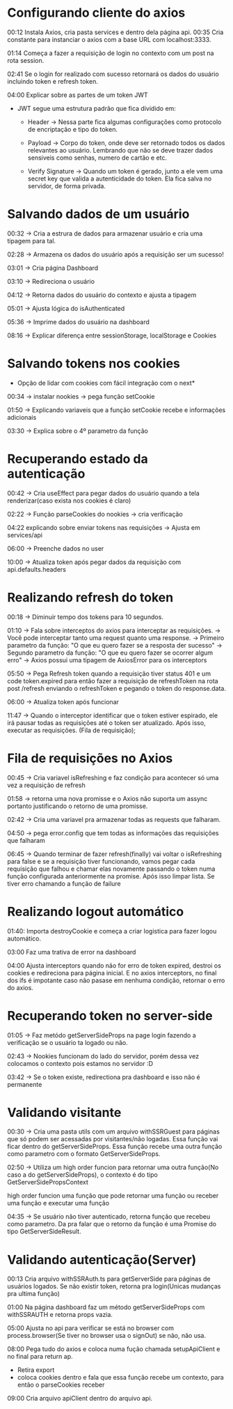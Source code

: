 # Configurando cliente do axios

00:12 Instala Axios, cria pasta services e dentro dela página api.
00:35 Cria constante para instanciar o axios com a base URL com localhost:3333.

01:14 Começa a fazer a requisição de login no contexto com um post na rota session.

02:41 Se o login for realizado com sucesso retornará os dados do usuário incluindo token e refresh token.

04:00 Explicar sobre as partes de um token JWT

- JWT segue uma estrutura padrão que fica dividido em:

  - Header -> Nessa parte fica algumas configurações como protocolo de encriptação e tipo do token.

  - Payload -> Corpo do token, onde deve ser retornado todos os dados relevantes ao usuário. Lembrando que não se deve trazer dados sensiveis como senhas, numero de cartão e etc.

  - Verify Signature -> Quando um token é gerado, junto a ele vem uma secret key que valida a autenticidade do token. Ela fica salva no servidor, de forma privada.

# Salvando dados de um usuário

00:32 -> Cria a estrura de dados para armazenar usuário e cria uma tipagem para tal.

02:28 -> Armazena os dados do usuário após a requisição ser um sucesso!

03:01 -> Cria página Dashboard

03:10 -> Redireciona o usuário

04:12 -> Retorna dados do usuário do contexto e ajusta a tipagem

05:01 -> Ajusta lógica do isAuthenticated

05:36 -> Imprime dados do usuário na dashboard

08:16 -> Explicar diferença entre sessionStorage, localStorage e Cookies

# Salvando tokens nos cookies

- Opção de lidar com cookies com fácil integração com o next\*

00:34 -> instalar nookies -> pega função setCookie

01:50 -> Explicando variaveis que a função setCookie recebe e informações adicionais

03:30 -> Explica sobre o 4º parametro da função

# Recuperando estado da autenticação

00:42 -> Cria useEffect para pegar dados do usuário quando a tela renderizar(caso exista nos cookies é claro)

02:22 -> Função parseCookies do nookies -> cria verificação

04:22 explicando sobre enviar tokens nas requisições -> Ajusta em services/api

06:00 -> Preenche dados no user

10:00 -> Atualiza token após pegar dados da requisição com api.defaults.headers

# Realizando refresh do token

00:18 -> Diminuir tempo dos tokens para 10 segundos.

01:10 -> Fala sobre interceptos do axios para interceptar as requisições.
-> Você pode interceptar tanto uma request quanto uma response.
-> Primeiro parametro da função: "O que eu quero fazer se a resposta der sucesso"
-> Segundo parametro da função: "O que eu quero fazer se ocorrer algum erro"
-> Axios possui uma tipagem de AxiosError para os interceptors

05:50 -> Pega Refresh token quando a requisição tiver status 401 e um code token.expired para então fazer a requisição de refreshToken na rota post /refresh enviando o refreshToken e pegando o token do response.data.

06:00 -> Atualiza token após funcionar

11:47 -> Quando o interceptor identificar que o token estiver espirado, ele irá pausar todas as requisições até o token ser atualizado. Após isso, executar as requisições. (Fila de requisição);

# Fila de requisições no Axios

00:45 -> Cria variavel isRefreshing e faz condição para acontecer só uma vez a requisição de refresh

01:58 -> retorna uma nova promisse e o Axios não suporta um assync portanto justificando o retorno de uma promisse.

02:42 -> Cria uma variavel pra armazenar todas as requests que falharam.

04:50 -> pega error.config que tem todas as informações das requisições que falharam

06:45 -> Quando terminar de fazer refresh(finally) vai voltar o isRefreshing para false e se a requisição tiver funcionando, vamos pegar cada requisição que falhou e chamar elas novamente passando o token numa função configurada anteriormente na promise.
Após isso limpar lista.
Se tiver erro chamando a função de failure

# Realizando logout automático

01:40: Importa destroyCookie e começa a criar logistica para fazer logou automático.

03:00 Faz uma trativa de error na dashboard

04:00 Ajusta interceptors quando não for erro de token expired, destroi os cookies e redireciona para página inicial. E no axios interceptors, no final dos ifs é impotante caso não pasase em nenhuma condição, retornar o erro do axios.

# Recuperando token no server-side

01:05 -> Faz metódo getServerSideProps na page login fazendo a verificação se o usuário ta logado ou não.

02:43 -> Nookies funcionam do lado do servidor, porém dessa vez colocamos o contexto pois estamos no servidor :D

03:42 -> Se o token existe, redirectiona pra dashboard e isso não é permanente

# Validando visitante

00:30 -> Cria uma pasta utils com um arquivo withSSRGuest para páginas que só podem ser acessadas por visitantes/não logadas. Essa função vai ficar dentro do getServerSideProps. Essa função recebe uma outra função como parametro com o formato GetServerSideProps.

02:50 -> Utiliza um high order funcion para retornar uma outra função(No caso a do getServerSideProps), o contexto é do tipo GetServerSidePropsContext

high order funcion uma função que pode retornar uma função ou receber uma função e executar uma função

04:35 -> Se usuário não tiver autenticado, retorna função que recebeu como parametro. Da pra falar que o retorno da função é uma Promise do tipo GetServerSideResult.

# Validando autenticação(Server)

00:13 Cria arquivo withSSRAuth.ts para getServerSide para páginas de usuários logados. Se não existir token, retorna pra login(Unicas mudanças pra ultima função)

01:00 Na página dashboard faz um método getServerSideProps com withSSRAUTH e retorna props vazia.

05:00 Ajusta no api para verificar se está no browser com process.browser(Se tiver no browser usa o signOut) se não, não usa.

08:00 Pega tudo do axios e coloca numa fução chamada setupApiClient e no final para return ap.

- Retira export
- coloca cookies dentro e fala que essa função recebe um contexto, para então o parseCookies receber

09:00 Cria arquivo apiClient dentro do arquivo api.
